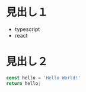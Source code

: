 # 見出し１
+ typescript
+ react

# 見出し２
``` HelloWorld.ts
const hello = 'Hello World!'
return hello;
```
